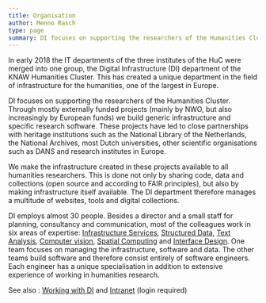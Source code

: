 ```yaml
---
title: Organisation
author: Menno Rasch
type: page
summary: DI focuses on supporting the researchers of the Humanities Cluster. DI employs almost 30 people.
---
```

In early 2018 the IT departments of the three institutes of the HuC were merged into one group, the Digital Infrastructure (DI) department of the KNAW Humanities Cluster. This has created a unique department in the field of infrastructure for the humanities, one of the largest in Europe.

DI focuses on supporting the researchers of the Humanities Cluster. Through mostly externally funded projects (mainly by NWO, but also increasingly by European funds) we build generic infrastructure and specific research software. These projects have led to close partnerships with heritage institutions such as the National Library of the Netherlands, the National Archives, most Dutch universities, other scientific organisations such as DANS and research institutes in Europe.

We make the infrastructure created in these projects available to all humanities researchers. This is done not only by sharing code, data and collections (open source and according to FAIR principles), but also by making infrastructure itself available. The DI department therefore manages a multitude of websites, tools and digital collections.

DI employs almost 30 people. Besides a director and a small staff for planning, consultancy and communication, most of the colleagues work in six areas of expertise: [Infrastructure Services](infrastructure-services-en.html), [Structured Data](structured-data-en.html), [Text Analysis](text-analysis-en.html), [Computer vision](computer-vision-en.html), [Spatial Computing](spatial-computing-en.html) and [Interface Design](interface-design-en.html). One team focuses on managing the infrastructure, software and data. The other teams build software and therefore consist entirely of software engineers. Each engineer has a unique specialisation in addition to extensive experience of working in humanities research.

See also : [Working with DI](working-for-di-en.html) and [Intranet](https://intranet.huc.knaw.nl/nl/digitale-infrastructuur-0) (login required)
